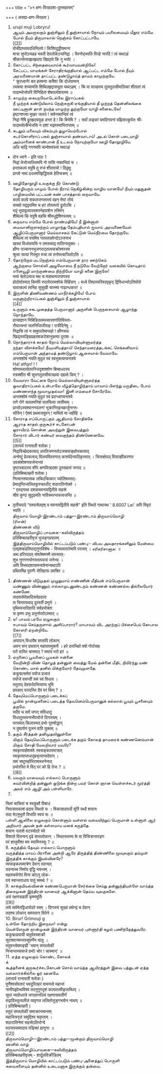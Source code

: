 +++
title = "०१ क्षण-विरहदशा-दुस्सहत्वम्"

+++
( असह्य-क्षण-विरहता )   
1. urujii muji Lobryru!   
ஆயும் அமருலகும் துஞ்சிலும் நீ துஞ்சாயால் நோயும் பயலைமையும் மீதூர எம்மே போல் நீயும் திருமாலால் நெஞ்சம் கோட்பட்டாயே.   
[[2]]  
वोचीप्राप्तावदधिनिलये ! किश्विदुड्डीयमाना   
मात्रा सुप्तेऽप्यहह भवती देवलोकेऽप्यनिद्रा । वैवनोद्भवति विरहे नारदि ! त्वं यथाऽहं   
श्रीकान्तेनापहृतहृदया खिद्यसे कि नु भव्ये! ।   
2. கோட்பட்ட சிந்தையையாய்க் கூர்வாயவன்றிலே!   
சேட்பட்ட யாமங்கள் சேராதிரங்குதியால் ஆட்பட்ட எம்மே போல் நீயும் அரவணையான் தாட்பட்ட தண்டுழாய்த் தாமம் காமுற்றாயே.   
" क्रूरध्वाने! बत हतमनाः कश्वि! कि दोर्धयामान्   
त्यक्त्वा शय्यामसि शिथिलहृद्दासभूता यथाऽहम् । कि वा वाञ्छस्य तुलतुलसीमालिकां शीतलां त्वं   
पादाम्भोजोपरि विनिहितां शेषतल्पेशयस्य ॥   
3. காமுற்ற கையறவோடெல்லே இராப்பகல்   
நீ முற்றக் கண்டுயிலாய் நெஞ்சுருகி ஏங்குதியால் தீ முற்றத் தென்னிலங்கை ஊட்டினான் தாள் நயந்த யாமுற்ற துற்றாயோ வாழி கனைகடலே!   
इष्टानाप्त्या मुखर जलधे ! सर्वनक्तन्दिवं त्वं   
निद्रां नैषि द्रुतहृदययुक् हन्त! हे ! कि बिभेषि ? । सर्वां लङ्कां यमदिगयनां वह्निसात्कुर्वतः श्री-   
पादाब्जोत्कैर्भजसि न दशां भद्रमस्माभिराप्ताम् ॥   
4. கடலும் மலையும் விசும்பும் துழாயெம்போல்   
சுடர்கொளிராப் பகல் துஞ்சாயால் தண்வாடாய்! அடல் கொள் படையாழி அம்மானைக் காண்பான் நீ உடலம் நோயுற்றாயோ ஊழி தோறூழியே.   
अधि चाद्रि गगनमपि चान्वेषयंस्त्वं यथाऽहं   
* दोन ध्वाने - इति पाठः 1   
निद्रां तेजोज्वलितमपि नो यासि नक्तन्दिवं च ।   
हन्ताकल्पं वपुषि तु रुजं शीतवायो ! दिदृक्षुः   
प्राप्तो नाथं दधतमरिहृद्धिंसकं हेतिचक्रम् ॥   
5. ஊழிதோறூழி உலகுக்கு நீர் கொண்டு   
தோழியரும் யாமும் போல் நீராய் நெகிழ்கின்ற வாழிய வானமே! நீயும் மதுசூதன்   
பாழிமையில் பட்டவன் கண் பாசத்தால் நைவாயே.   
कल्पे कल्पे सकलजगतस्त्वं वहन् मेघ! तोयं   
सख्यो यद्वद्वयमिव च हा! तोयरूपो द्रुतोऽसि ।   
भद्रं भूयाद्वलपरवशस्नेहपाशेन तस्मिन्   
शैथिल्यं किं वपुषि वहसि श्रीमधुद्वेषिणस्त्वम् ॥   
6. நைவாய எம்மே போல் நாண்மதியே! நீ இன்னாள்   
மைவானிருளகற்றாய் மாழாந்து தேம்புதியால் ஐவாய் அரவணைமேல் ஆழிப்பெருமானார் மெய்வாசகம் கேட்டுன் மெய்நீர்மை தோற்றாயே.   
शैथिल्यं त्वं वयमिव गतस्तन्नवेन्दोऽञ्जनाभं   
खस्थं विध्वंसयसि न तमस्त्वद्य मालिन्ययुक्तः ।   
क्षीणः पञ्चाननभुजगराट्तल्पचक्रोश्वरस्य   
श्रुत्वा सत्यां गिरमुत रुचा त्वं तनोस्त्याजितोऽसि ॥   
7. தோற்றோம் மடநெஞ்சம் எம்பெருமான் நார ணற்கெம்   
ஆற்றாமை சொல்லி அழுவோமை நீ நடுவே வேற்றோர் வகையில் கொடிதாய் எனையூழி மாற்றாண்மை நிற்றியோ வாழி கனை இருளே!   
भव्यं चेतोऽत्यज मथ च मन्नाथनारायणस्य   
प्रोदोर्यास्मात् किमपि रुदतोरात्मशोकं विहिंसन् । मध्ये तिष्ठस्यरिवदपृकृद् द्विविधाभ्योऽतिघोरो   
यावत्कल्पं त्वभिह सुसुखी चास्स्व गाढान्धकार! ॥   
8. இருளின் திணிவண்ணம் மாநீர்க்கழியே! போய்   
மருளுற்றிராப்பகல் துஞ்சிலும் நீ துஞ்சாயால்   
[[4]]  
உருளும் சகடமுதைத்த பெருமானார் அருளின் பெருநசையால் ஆழாந்து நொந்தாயே.   
प्राप्याज्ञानं निबिडिततमस्सारवर्णातिविस्ता-   
रौघात्यन्तं जलनिधिपरीवाह ! रात्रीदिनेषु ।   
निद्रासि त्वं न समुपरतेष्वप्यहो ! क्षीणरूपः   
खिद्यस्यङ्घ्रिप्रहतशकटेशानुकम्पा दुराशः ॥   
9. நொந்தாராக் காதல் நோய் மெல்லாவியுள்ளுலர்த்த   
நந்தா விளக்கமே! நீயுமளியத்தாய்! செந்தாமரைத்தடங்கட் செங்கனிவாய் எம்பெருமான் அந்தாமத் தண்டுழாய் ஆசையால் வேவாயே.   
अन्तश्शोषं नयति मृदुलं स्वं स्वभुक्त्याप्यनाश्ये   
Ha! atfqn! ! !   
शोणाब्जात्पेतरनिजदृशश्शोण बिम्बाधरस्य   
स्त्रक्शीत श्री सुभगतुलसीवाञ्छया दह्यसे किम् ? ।   
10. வேவாரா வேட்கை நோய் மெல்லாவியுள்ளுலர்த்த   
ஒவாதிராப்பகல் உன்பாலே வீழ்த்தொழிந்தாய் மாவாய் பிளந்து மருதிடை போய் மண்ணளந்த மூவாமுதல்வா! இனி எம்மைச் சோரேலே.   
अन्तश्शोषं नयति मृदुलं स्वं प्रदग्ध्वाप्यनाश्ये   
रागे रोगे सततमनिशं पातयित्वा त्वयीमाम् ।   
प्राप्तोऽस्यश्वाननदलन! भूक्रान्तिकृच्छार्जुनान्त-   
र्यायिन् ! ऐक्यं प्रथमजयुवन् ! मामितो मा जहीहि ॥   
11. சோராத எப்பொருட்கும் ஆதியாம் சோதிக்கே   
ஆராத காதல் குருகூர்ச் சடகோபன்   
ஓராயிரம் சொன்ன அவற்றுள் இவைபத்தும்   
சோரார் விடார் கண்டீர் வைகுந்தம் திண்ணெனவே.   
[[5]]  
(तात्पर्य रत्नावली श्लोकः )   
निद्राविच्छेदकत्वाद् अरतिजननतोऽजस्रसङ्क्षोभकत्वाद्   
अन्वेष्टुं प्रेरकत्वाद् विलयवितरणात् कार्श्यदेन्यादिकृत्त्वात् । चित्ताक्षेपाद् विसञ्ज्ञीकरणत उपसंशोषणावर्जनाभ्यां   
दृष्टास्वादस्य शौरेः क्षणविरहदशा दुस्सहत्वं जगाद ॥   
(प्रतिबिम्बलहरी श्लोकः )   
नित्यानश्यत्सक लचिदचित्कार ज्योतिषस्तत्-   
प्रेमातृप्तिज्वलितकुरुकाधीट् शठारातिनोक्ते ।   
" एतद्गाथा दशकमवनावद्वितीये सहस्रे   
श्रीवं कुण्ठं सुदृढमति नाविस्मरन्तस्त्यजन्ति ॥   
* तृतीयपादे “पश्यत्वेतद्दश् व मवनावद्वितीये सहस्रे" इति स्थिते गाथास्थ ' 8.6007 Lei' अपि विवृतं भवति ।   
திருவாய் மொழி-இரண்டாம் பத்து—இரண்டாம் திருவாய்மொழி   
(ரிஎன்)   
திண்ணன் வீடு   
திருவாய்மொழிப் பாவகை:-கலிவிருத்தம்   
प्रतिबिम्बलहरीवृत्तं भुजङ्गप्रयातम्   
இத்திருவாய்மொழியில் காட்டப்படும் பண்பு:- விபவ அவதாரங்களிலும் மேன்மை एतद्दशकप्रतिपाद्यगुणविशेषः - विभवावतारेष्वपि परत्वम् । சரிசரிசானாக: ॥   
अथ हरिरददत् संश्लेषमस्मै ततस्तत्-   
शुभ गुणगणभोगस्तत्परत्वं जनेभ्यः ।   
अपि विभवदशायामन्वयेनान्यथाऽपि   
प्रथितमिह पुराणैः सेतिहासः प्रवक्ति ॥   
1. திண்ணன் வீடுமுதல் முழுதுமாய் எண்ணின் மீதியன் எம்பெருமான்   
மண்ணும் விண்ணும் எல்லாமுடனுண்டநம் கண்ணன் கண்ணல்ல தில்லையோர் கண்ணே.   
सदावर्तमोक्षादिसर्वप्रदाता   
स चिन्तापथाद् दूरवर्ती प्रभुर्नः ।   
पृथिव्यन्तरिक्षादि सर्वप्रभोक्ता   
स कृष्णः प्रभुः प्रभुर्नापरोऽस्मात् ॥   
2. ஏ! பாவம் பரமே ஏழுலகும்   
ஈபாவம் செய்தருளால் அளிப்பாரார்? மாபாவம் விட அரற்குப் பிச்சைபெய் கோபால கோளரி ஏறன்றியே.   
[[7]]  
अपापान् विधायैष सप्तापि लोकान्   
अवन् सन् दयावान् महापापमुक्त्यै । हरे दत्तभिक्षो वषो गोर्पासहः   
परो वास्ति चास्मात् ? ममायं भरो हा! ॥   
3. ஏறனைப் பூவனைப் பூமகள் ஈன்னை   
வேறின்றி விண் தொழத் தன்னுள் வைத்து மேல் தன்னை மீதிட நிமிர்ந்து மண் கொண்ட மால் தனில் மிக்குமோர் தேவுமுளதே.   
ककुद्मत्समेतं पयोज प्रजातं   
पयोजे वसन्तीं समं स्वं विधाय ।   
स्तुताद् देवसधैरभिव्याप्य भूमि   
प्रपन्नात् परादस्ति दैवं परं किम् ? ॥   
4. தேவுமெப்பொருளும் படைக்கப்   
பூவில் நான்முகனைப் படைத்த தேவனெம்பெருமானுக் கல்லால் பூவும் பூசனையும் தகுமே.   
सदैवं च सर्वं जगत् संविधातुं   
विधातुस्स्वनाभीपयोजे दिगास्यम् ।   
परस्मात् किलास्मत् प्रभोः पूरुषोद्धान्   
न पुष्पार्पणं पूजनं वापि युक्तम् ॥   
5. தகும் சீர்த்தன் தனிமுதலினுள்ளே   
மிகும் தேவுமெப்பொருளும் படைக்க தகும் கோலத் தாமரைக் கண்ணனெம்மான் மிகும் சோதி மேலறிவார் யவரே?   
स्वकृत्यार्हशक्तेः स्वसङ्कल्पमात्रात्   
स्वकृत्याप्तधातृप्रभृत्याप्तदेवान् ।   
समं त्रष्टुमर्हाभिरामाब्जनेनात्   
प्रभोरस्ति मे वित् परं को हि तेजः ? ॥   
[[8]]  
6. யவரும் யாவையும் எல்லாப் பொருளும்   
கவர்வின்றித் தன்னுள் ஒடுங்க நின்ற பவர் கொள் ஞான வெள்ளச்சுடர் மூர்த்தி அவர் எம் ஆழி அம் பள்ளியாரே.   
7.   
चितां चाचितां च स्वकुक्षौ विबाधं   
निवासावकाशं प्रदाय स्थितो यः । विकासादयधी मूर्ति रब्धौ शयानः   
सदा मेऽनुभूतौ विभाति स्वयं सः ॥   
பள்ளி ஆலிலை ஏழுலகும் கொள்ளும் வள்ளல் வல்வயிற்றுப் பெருமான் உள்ளுள் ஆர் அறிவார் அவன் தன் கள்ளமாய மனக் கருத்தே.   
शयानः पलाशे वटस्योदरे स्वे   
विशाले वितन्वन् दृढे सप्तलोकान् । स्थितस्तस्य के वा विचित्रान्तरङ्ग   
परं ज्ञातुमीशा मम स्वामिनस्युः ? ॥   
8. கருத்தில் தேவும் எல்லாப் பொருளும்   
வருத்தித்த மாயப் பிரானை அன்றி ஆரே திருத்தித் திண்ணிலை மூவுலகும் தம்முள் இருத்திக் காக்கும் இயல்வினரே?   
स्वसङ्कल्पमात्रेण देवान् तदन्यत्   
तदन्यच्च निर्माय वृद्धि नयन्तम् ।   
महाश्चर्यगोपं विना कोऽनु लोक-   
वयं स्वान्तराधाय पातुं समर्थः ? ॥   
9. காக்குமியல்வினன் கண்ணபெருமான் சேர்க்கை செய்து தன்னுந்தியுள்ளே வாய்த்த திசைமுகன் இந்திரன் வானவர் ஆக்கினான் தெய்வ வுலகுகளே.   
अयं रक्षणकव्रती कृष्णमूर्तिः   
[[9]]  
लये सर्वमेतद्विधायोदरे स्वम् । दिगास्यं सुदक्षं तथेन्द्रं च देवान्   
तदश्च लोकान् समस्तान् वितेने ॥   
10. Birur! Grimouji g   
உள்ளே தோற்றிய இறைவா! என்று   
வெள்ளேறன் நான்முகன் இந்திரன் வானவர் புள்ளூர்தி கழல் பணிந்தேத்துவரே.   
ककुद्मत्प्रयायी चतुर्वक्त्रशक्रौ   
सुराश्वानमन्तस्सुपर्णेन यातुः ।   
स्तुवन्त्येवमङ्घ्री 'भवान् सप्तलोकीं   
निजान्तस्ससर्ज प्रभो! चोर ! चास्मान्' ॥   
11. ஏத்த ஏழுலகும் கொண்ட கோலக்   
க்   
கூத்தனைக் குருகூர்ச்சடகோபன் சொல் வாய்த்த ஆயிரத்துள் இவை பத்துடன் ஏத்த வல்லார்க்கில்லை ஓர் ஊனமே.   
(तात्पर्य रत्नावली श्लोकः )   
पूर्णेश्वर्यावतारं भवदुरितहरं वामनत्वे महान्तं   
नाभीपझोत्थविश्वं तदनुगुणदृशं कल्पतल्पीकृताब्धिय् ।   
सुप्तं न्यग्रोधपत्रे जगदवनधियं रक्षणायावतीर्णं   
रुद्रादिस्तुत्यलीलं व्यवृणत ललितोत्तुङ्गभावेन नाथय् ॥   
( प्रतिबिम्बलहरी )   
स्तुतं सप्तलोकीं समाक्रान्तवन्तम्   
महाचित्रनृत्तं समुद्दिश्य क्लृप्ताम् ।   
शठारातिनेमां सहस्रेऽतिभोग्ये   
पठन्तस्समादाय पङ्क्तिं ह्यनूनाः ॥   
[[2]]  
திருவாய்மொழி—இரண்டாம் பத்து—மூன்றாம் திருவாய்மொழி   
ஊனில் வாழ்   
திருவாய்மொழிப்பாவகை—கலிவிருத்தம்   
प्रतिबिम्बलहरीवृत्तम् - शार्दूलविक्रीडितम्   
இத்திருவாய் மொழியில் காட்டப்படும் பண்பு-அனைத்துப் பொருளி   
சுவைகளையும் தன்னில் உடையனாக இருக்கும் தன்மை.   